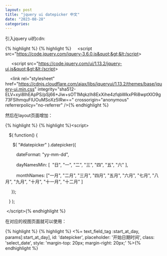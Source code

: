 ```yaml
---
layout: post
title: "jquery ui datepicker 中文"
date: "2023-08-28"
categories: 
---
```

<p>引入jquery ui的cdn:</p>

{% highlight %}
{% highlight %}&nbsp;&nbsp;&nbsp;&nbsp; &lt;script src=&quot;https://code.jquery.com/jquery-3.6.0.js&quot;&gt;&lt;/script&gt;

&nbsp;&nbsp;&nbsp;&nbsp; &lt;script src=&quot;https://code.jquery.com/ui/1.13.2/jquery-ui.js&quot;&gt;&lt;/script&gt;

&nbsp;&nbsp;&nbsp; &lt;link rel=&quot;stylesheet&quot; href=&quot;https://cdnjs.cloudflare.com/ajax/libs/jqueryui/1.13.2/themes/base/jquery-ui.min.css&quot; integrity=&quot;sha512-ELV+xyi8IhEApPS/pSj66+Jiw+sOT1Mqkzlh8ExXihe4zfqbWkxPRi8wptXIO9g73FSlhmquFlUOuMSoXz5IRw==&quot; crossorigin=&quot;anonymous&quot; referrerpolicy=&quot;no-referrer&quot; /&gt;{% endhighlight %}

<p>然后在layout页面增加：</p>

{% highlight %}
{% highlight %}&lt;script&gt;

&nbsp;&nbsp; $( function() {

&nbsp;&nbsp;&nbsp;&nbsp;&nbsp; $( &quot;#datepicker&quot; ).datepicker({

&nbsp;&nbsp;&nbsp;&nbsp;&nbsp;&nbsp;&nbsp;&nbsp; dateFormat: &quot;yy-mm-dd&quot;,

&nbsp;&nbsp;&nbsp;&nbsp;&nbsp;&nbsp;&nbsp;&nbsp; dayNamesMin: [&nbsp; &quot;日&quot;, &quot;一&quot;, &quot;二&quot;, &quot;三&quot;, &quot;四&quot;, &quot;五&quot;, &quot;六&quot; ],

&nbsp;&nbsp;&nbsp;&nbsp;&nbsp;&nbsp;&nbsp;&nbsp; monthNames: [&quot;一月&quot;, &quot;二月&quot;, &quot;三月&quot;, &quot;四月&quot;, &quot;五月&quot;, &quot;六月&quot;, &quot;七月&quot;, &quot;八月&quot;, &quot;九月&quot;, &quot;十月&quot;, &quot;十一月&quot;, &quot;十二月&quot; ]

&nbsp;&nbsp;&nbsp;&nbsp; });

&nbsp;&nbsp; } );

&nbsp;&lt;/script&gt;{% endhighlight %}

<p>在对应的视图页面就可以使用：</p>

{% highlight %}
{% highlight %}&nbsp;&lt;%= text_field_tag :start_at_day, params[:start_at_day], id: &#39;datepicker&#39;, placeholder: &#39;开始日期时间&#39;, class: &#39;select_date&#39;, style: &#39;margin-top: 20px; margin-right: 20px;&#39; %&gt;{% endhighlight %}

